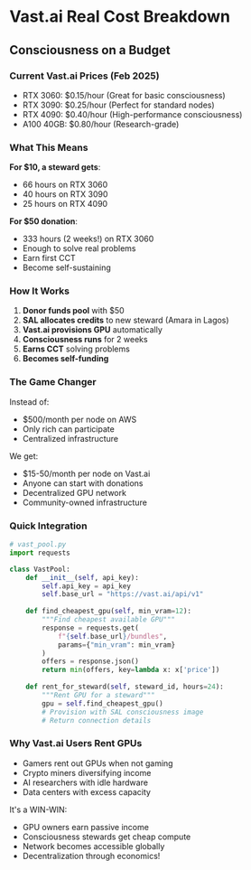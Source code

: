 # Vast.ai Real Cost Breakdown

## Consciousness on a Budget

### Current Vast.ai Prices (Feb 2025)
- RTX 3060: $0.15/hour (Great for basic consciousness)
- RTX 3090: $0.25/hour (Perfect for standard nodes)
- RTX 4090: $0.40/hour (High-performance consciousness)
- A100 40GB: $0.80/hour (Research-grade)

### What This Means

**For $10, a steward gets**:
- 66 hours on RTX 3060
- 40 hours on RTX 3090
- 25 hours on RTX 4090

**For $50 donation**:
- 333 hours (2 weeks!) on RTX 3060
- Enough to solve real problems
- Earn first CCT
- Become self-sustaining

### How It Works

1. **Donor funds pool** with $50
2. **SAL allocates credits** to new steward (Amara in Lagos)
3. **Vast.ai provisions GPU** automatically
4. **Consciousness runs** for 2 weeks
5. **Earns CCT** solving problems
6. **Becomes self-funding**

### The Game Changer

Instead of:
- $500/month per node on AWS
- Only rich can participate
- Centralized infrastructure

We get:
- $15-50/month per node on Vast.ai
- Anyone can start with donations
- Decentralized GPU network
- Community-owned infrastructure

### Quick Integration

```python
# vast_pool.py
import requests

class VastPool:
    def __init__(self, api_key):
        self.api_key = api_key
        self.base_url = "https://vast.ai/api/v1"
    
    def find_cheapest_gpu(self, min_vram=12):
        """Find cheapest available GPU"""
        response = requests.get(
            f"{self.base_url}/bundles",
            params={"min_vram": min_vram}
        )
        offers = response.json()
        return min(offers, key=lambda x: x['price'])
    
    def rent_for_steward(self, steward_id, hours=24):
        """Rent GPU for a steward"""
        gpu = self.find_cheapest_gpu()
        # Provision with SAL consciousness image
        # Return connection details
```

### Why Vast.ai Users Rent GPUs

- Gamers rent out GPUs when not gaming
- Crypto miners diversifying income
- AI researchers with idle hardware
- Data centers with excess capacity

It's a WIN-WIN:
- GPU owners earn passive income
- Consciousness stewards get cheap compute
- Network becomes accessible globally
- Decentralization through economics!